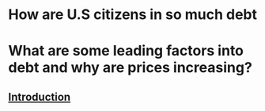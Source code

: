 # How are U.S citizens in so much debt

<h1> What are some leading factors into debt and why are prices increasing? </h1>
<h2> <a href = "indexIntro.html" > Introduction </a> </h2>
<link rel="stylesheet" href="styles.css">

